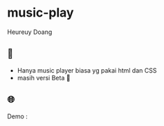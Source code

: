# music-play
Heureuy Doang

## 📝
* Hanya music player biasa yg pakai html dan CSS
* masih versi Beta 🗿

## 🌐
Demo :
